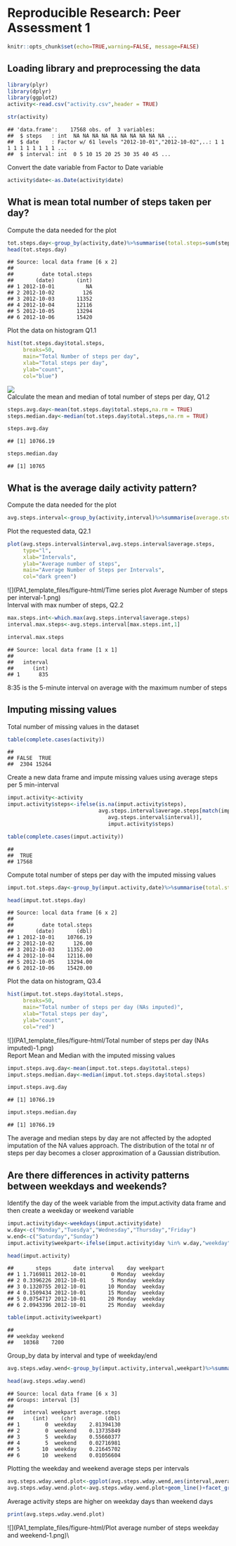 # Reproducible Research: Peer Assessment 1

```r
knitr::opts_chunk$set(echo=TRUE,warning=FALSE, message=FALSE)
```
## Loading library and preprocessing the data


```r
library(plyr)
library(dplyr)
library(ggplot2)
activity<-read.csv("activity.csv",header = TRUE)
```


```r
str(activity)
```

```
## 'data.frame':	17568 obs. of  3 variables:
##  $ steps   : int  NA NA NA NA NA NA NA NA NA NA ...
##  $ date    : Factor w/ 61 levels "2012-10-01","2012-10-02",..: 1 1 1 1 1 1 1 1 1 1 ...
##  $ interval: int  0 5 10 15 20 25 30 35 40 45 ...
```
Convert the date variable from Factor to Date variable

```r
activity$date<-as.Date(activity$date)
```


## What is mean total number of steps taken per day?
Compute the data needed for the plot

```r
tot.steps.day<-group_by(activity,date)%>%summarise(total.steps=sum(steps))
head(tot.steps.day)
```

```
## Source: local data frame [6 x 2]
## 
##         date total.steps
##       (date)       (int)
## 1 2012-10-01          NA
## 2 2012-10-02         126
## 3 2012-10-03       11352
## 4 2012-10-04       12116
## 5 2012-10-05       13294
## 6 2012-10-06       15420
```
Plot the data on histogram Q1.1

```r
hist(tot.steps.day$total.steps,
     breaks=50,
     main="Total Number of steps per day",
     xlab="Total steps per day",
     ylab="count",
     col="blue")
```

![](https://github.com/FilomenaC/RepData_PeerAssessment1/blob/master/PA1_template_files/figure-html/Histogram.Total.Number.of.steps.per.day-1.png)
\
Calculate the mean and median of total number of steps per day, Q1.2

```r
steps.avg.day<-mean(tot.steps.day$total.steps,na.rm = TRUE)
steps.median.day<-median(tot.steps.day$total.steps,na.rm = TRUE)
```

```r
steps.avg.day
```

```
## [1] 10766.19
```

```r
steps.median.day
```

```
## [1] 10765
```
## What is the average daily activity pattern?
Compute the data needed for the plot

```r
avg.steps.interval<-group_by(activity,interval)%>%summarise(average.steps=mean(steps,na.rm=TRUE))
```
Plot the requested data, Q2.1

```r
plot(avg.steps.interval$interval,avg.steps.interval$average.steps,
     type="l",
     xlab="Intervals",
     ylab="Average number of steps",
     main="Average Number of Steps per Intervals",
     col="dark green")
```

![](PA1_template_files/figure-html/Time series plot Average Number of steps per interval-1.png)\
Interval with max number of steps, Q2.2

```r
max.steps.int<-which.max(avg.steps.interval$average.steps)
interval.max.steps<-avg.steps.interval[max.steps.int,1]
```


```r
interval.max.steps
```

```
## Source: local data frame [1 x 1]
## 
##   interval
##      (int)
## 1      835
```
8:35 is the 5-minute interval on average with the maximum number of steps

## Imputing missing values
Total number of missing values in the dataset

```r
table(complete.cases(activity))
```

```
## 
## FALSE  TRUE 
##  2304 15264
```
Create a new data frame and impute missing values using average steps per 5 min-interval 

```r
imput.activity<-activity
imput.activity$steps<-ifelse(is.na(imput.activity$steps),
                             avg.steps.interval$average.steps[match(imput.activity$interval,
                                avg.steps.interval$interval)],
                                imput.activity$steps)
```

```r
table(complete.cases(imput.activity))
```

```
## 
##  TRUE 
## 17568
```
Compute total number of steps per day with the imputed missing values

```r
imput.tot.steps.day<-group_by(imput.activity,date)%>%summarise(total.steps=sum(steps))
```


```r
head(imput.tot.steps.day)
```

```
## Source: local data frame [6 x 2]
## 
##         date total.steps
##       (date)       (dbl)
## 1 2012-10-01    10766.19
## 2 2012-10-02      126.00
## 3 2012-10-03    11352.00
## 4 2012-10-04    12116.00
## 5 2012-10-05    13294.00
## 6 2012-10-06    15420.00
```
Plot the data on histogram, Q3.4

```r
hist(imput.tot.steps.day$total.steps,
     breaks=50,
     main="Total number of steps per day (NAs imputed)",
     xlab="Total steps per day",
     ylab="count",
     col="red")
```

![](PA1_template_files/figure-html/Total number of steps per day (NAs imputed)-1.png)\
Report Mean and Median with the imputed missing values

```r
imput.steps.avg.day<-mean(imput.tot.steps.day$total.steps)
imput.steps.median.day<-median(imput.tot.steps.day$total.steps)
```


```r
imput.steps.avg.day
```

```
## [1] 10766.19
```


```r
imput.steps.median.day
```

```
## [1] 10766.19
```
The average and median steps by day are not affected by the adopted imputation of the NA values approach.
The distribution of the total nr of steps per day becomes a closer approximation of a Gaussian distribution.

## Are there differences in activity patterns between weekdays and weekends?
Identify the day of the week variable from the imput.activity data frame and then create a weekday or weekend variable

```r
imput.activity$day<-weekdays(imput.activity$date)
w.day<-c("Monday","Tuesdya","Wednesday","Thursday","Friday")
w.end<-c("Saturday","Sunday")
imput.activity$weekpart<-ifelse(imput.activity$day %in% w.day,"weekday","weekend")
```


```r
head(imput.activity)
```

```
##       steps       date interval    day weekpart
## 1 1.7169811 2012-10-01        0 Monday  weekday
## 2 0.3396226 2012-10-01        5 Monday  weekday
## 3 0.1320755 2012-10-01       10 Monday  weekday
## 4 0.1509434 2012-10-01       15 Monday  weekday
## 5 0.0754717 2012-10-01       20 Monday  weekday
## 6 2.0943396 2012-10-01       25 Monday  weekday
```

```r
table(imput.activity$weekpart)
```

```
## 
## weekday weekend 
##   10368    7200
```
Group_by data by interval and type of weekday/end 

```r
avg.steps.wday.wend<-group_by(imput.activity,interval,weekpart)%>%summarise(average.steps=mean(steps))
```


```r
head(avg.steps.wday.wend)
```

```
## Source: local data frame [6 x 3]
## Groups: interval [3]
## 
##   interval weekpart average.steps
##      (int)    (chr)         (dbl)
## 1        0  weekday    2.81394130
## 2        0  weekend    0.13735849
## 3        5  weekday    0.55660377
## 4        5  weekend    0.02716981
## 5       10  weekday    0.21645702
## 6       10  weekend    0.01056604
```

Plotting the  weekday and weekend average steps per intervals

```r
avg.steps.wday.wend.plot<-ggplot(avg.steps.wday.wend,aes(interval,average.steps))
avg.steps.wday.wend.plot<-avg.steps.wday.wend.plot+geom_line()+facet_grid(weekpart~.)
```
Average activity steps are higher on weekday days than weekend days

```r
print(avg.steps.wday.wend.plot)
```

![](PA1_template_files/figure-html/Plot average number of steps weekday and weekend-1.png)\
